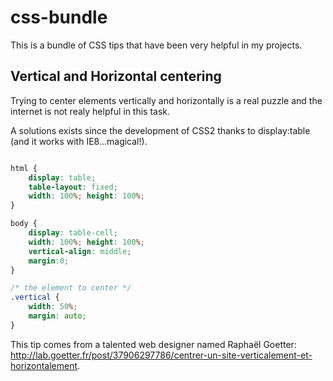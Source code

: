 css-bundle
==========

This is a bundle of CSS tips that have been very helpful in my projects.

## Vertical and Horizontal centering 

Trying to center elements vertically and horizontally is a real puzzle and the internet is not realy 
helpful in this task. 

A solutions exists since the development of CSS2 thanks to display:table (and it works with IE8...magical!).


```css

html {
	display: table;
	table-layout: fixed;
	width: 100%; height: 100%;
}

body {	
	display: table-cell;	
	width: 100%; height: 100%;
	vertical-align: middle;
	margin:0;
}

/* the element to center */
.vertical {
	width: 50%;
	margin: auto;
}

```
This tip comes from a talented web designer named Raphaël Goetter: http://lab.goetter.fr/post/37906297786/centrer-un-site-verticalement-et-horizontalement.

